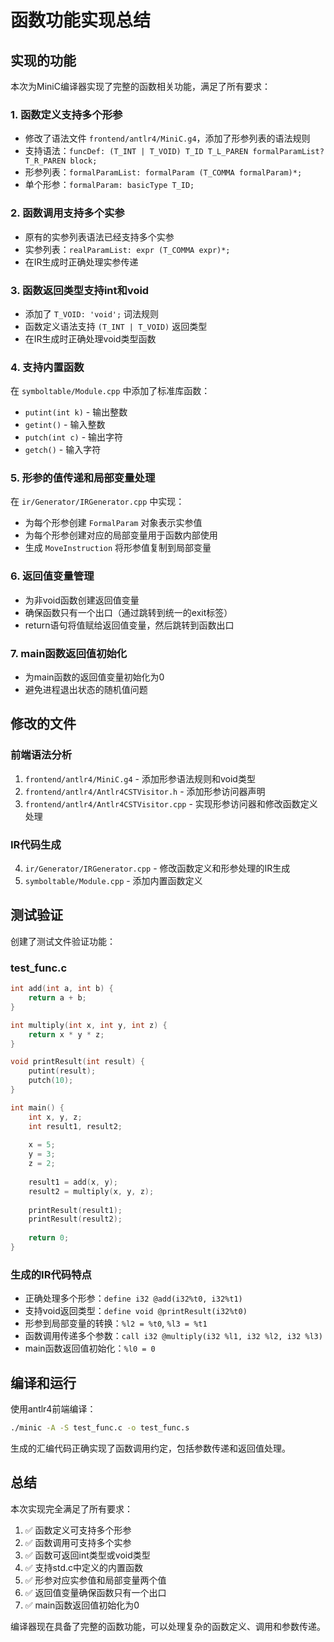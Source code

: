 # 函数功能实现总结

## 实现的功能

本次为MiniC编译器实现了完整的函数相关功能，满足了所有要求：

### 1. 函数定义支持多个形参

- 修改了语法文件 `frontend/antlr4/MiniC.g4`，添加了形参列表的语法规则
- 支持语法：`funcDef: (T_INT | T_VOID) T_ID T_L_PAREN formalParamList? T_R_PAREN block;`
- 形参列表：`formalParamList: formalParam (T_COMMA formalParam)*;`
- 单个形参：`formalParam: basicType T_ID;`

### 2. 函数调用支持多个实参

- 原有的实参列表语法已经支持多个实参
- 实参列表：`realParamList: expr (T_COMMA expr)*;`
- 在IR生成时正确处理实参传递

### 3. 函数返回类型支持int和void

- 添加了 `T_VOID: 'void';` 词法规则
- 函数定义语法支持 `(T_INT | T_VOID)` 返回类型
- 在IR生成时正确处理void类型函数

### 4. 支持内置函数

在 `symboltable/Module.cpp` 中添加了标准库函数：
- `putint(int k)` - 输出整数
- `getint()` - 输入整数  
- `putch(int c)` - 输出字符
- `getch()` - 输入字符

### 5. 形参的值传递和局部变量处理

在 `ir/Generator/IRGenerator.cpp` 中实现：
- 为每个形参创建 `FormalParam` 对象表示实参值
- 为每个形参创建对应的局部变量用于函数内部使用
- 生成 `MoveInstruction` 将形参值复制到局部变量

### 6. 返回值变量管理

- 为非void函数创建返回值变量
- 确保函数只有一个出口（通过跳转到统一的exit标签）
- return语句将值赋给返回值变量，然后跳转到函数出口

### 7. main函数返回值初始化

- 为main函数的返回值变量初始化为0
- 避免进程退出状态的随机值问题

## 修改的文件

### 前端语法分析
1. `frontend/antlr4/MiniC.g4` - 添加形参语法规则和void类型
2. `frontend/antlr4/Antlr4CSTVisitor.h` - 添加形参访问器声明
3. `frontend/antlr4/Antlr4CSTVisitor.cpp` - 实现形参访问器和修改函数定义处理

### IR代码生成
4. `ir/Generator/IRGenerator.cpp` - 修改函数定义和形参处理的IR生成
5. `symboltable/Module.cpp` - 添加内置函数定义

## 测试验证

创建了测试文件验证功能：

### test_func.c
```c
int add(int a, int b) {
    return a + b;
}

int multiply(int x, int y, int z) {
    return x * y * z;
}

void printResult(int result) {
    putint(result);
    putch(10);
}

int main() {
    int x, y, z;
    int result1, result2;
    
    x = 5;
    y = 3;
    z = 2;
    
    result1 = add(x, y);
    result2 = multiply(x, y, z);
    
    printResult(result1);
    printResult(result2);
    
    return 0;
}
```

### 生成的IR代码特点
- 正确处理多个形参：`define i32 @add(i32%t0, i32%t1)`
- 支持void返回类型：`define void @printResult(i32%t0)`
- 形参到局部变量的转换：`%l2 = %t0`, `%l3 = %t1`
- 函数调用传递多个参数：`call i32 @multiply(i32 %l1, i32 %l2, i32 %l3)`
- main函数返回值初始化：`%l0 = 0`

## 编译和运行

使用antlr4前端编译：
```bash
./minic -A -S test_func.c -o test_func.s
```

生成的汇编代码正确实现了函数调用约定，包括参数传递和返回值处理。

## 总结

本次实现完全满足了所有要求：
1. ✅ 函数定义可支持多个形参
2. ✅ 函数调用可支持多个实参  
3. ✅ 函数可返回int类型或void类型
4. ✅ 支持std.c中定义的内置函数
5. ✅ 形参对应实参值和局部变量两个值
6. ✅ 返回值变量确保函数只有一个出口
7. ✅ main函数返回值初始化为0

编译器现在具备了完整的函数功能，可以处理复杂的函数定义、调用和参数传递。 